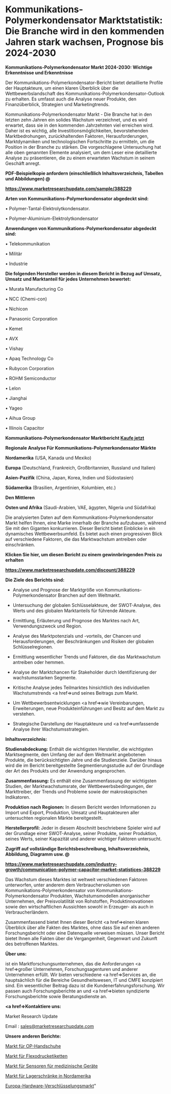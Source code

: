 # Kommunikations-Polymerkondensator Marktstatistik: Die Branche wird in den kommenden Jahren stark wachsen, Prognose bis 2024-2030

<strong>Kommunikations-Polymerkondensator Markt 2024-2030: Wichtige Erkenntnisse und Erkenntnisse</strong>

Der Kommunikations-Polymerkondensator-Bericht bietet detaillierte Profile der Hauptakteure, um einen klaren Überblick über die Wettbewerbslandschaft des Kommunikations-Polymerkondensator-Outlook zu erhalten. Es umfasst auch die Analyse neuer Produkte, den Finanzüberblick, Strategien und Marketingtrends.

Kommunikations-Polymerkondensator Markt - Die Branche hat in den letzten zehn Jahren ein solides Wachstum verzeichnet, und es wird erwartet, dass sie in den kommenden Jahrzehnten viel erreichen wird. Daher ist es wichtig, alle Investitionsmöglichkeiten, bevorstehenden Marktbedrohungen, zurückhaltenden Faktoren, Herausforderungen, Marktdynamiken und technologischen Fortschritte zu ermitteln, um die Position in der Branche zu stärken. Die vorgeschlagene Untersuchung hat alle oben genannten Elemente analysiert, um dem Leser eine detaillierte Analyse zu präsentieren, die zu einem erwarteten Wachstum in seinem Geschäft anregt.



<strong><b>PDF-Beispielkopie anfordern (einschließlich Inhaltsverzeichnis, Tabellen und Abbildungen) @ </b></strong>

<strong><a href=https://www.marketresearchupdate.com/sample/388229>

<strong>https://www.marketresearchupdate.com/sample/388229</u></a></strong></strong>



<strong>Arten von Kommunikations-Polymerkondensator abgedeckt sind:</strong>

• Polymer-Tantal-Elektrolytkondensator.

• Polymer-Aluminium-Elektrolytkondensator



<strong>Anwendungen von Kommunikations-Polymerkondensator abgedeckt sind:</strong>

• Telekommunikation

• Militär

• Industrie



<strong>Die folgenden Hersteller werden in diesem Bericht in Bezug auf Umsatz, Umsatz und Marktanteil für jedes Unternehmen bewertet:</strong>

• Murata Manufacturing Co

• NCC (Chemi-con)

• Nichicon

• Panasonic Corporation

• Kemet

• AVX

• Vishay

• Apaq Technology Co

• Rubycon Corporation

• ROHM Semiconductor

• Lelon

• Jianghai

• Yageo

• Aihua Group

• Illinois Capacitor



<strong>Kommunikations-Polymerkondensator Marktbericht <a href=https://www.marketresearchupdate.com/buynow/388229>Kaufe jetzt</a></strong>



<strong>Regionale Analyse Für Kommunikations-Polymerkondensator Märkte</strong>



<strong>Nordamerika</strong> (USA, Kanada und Mexiko)



<strong>Europa</strong> (Deutschland, Frankreich, Großbritannien, Russland und Italien)



<strong>Asien-Pazifik</strong> (China, Japan, Korea, Indien und Südostasien)



<strong>Südamerika</strong> (Brasilien, Argentinien, Kolumbien, etc.)



<strong>Den Mittleren</strong> 

<strong>Osten und Afrika</strong> (Saudi-Arabien, VAE, ägypten, Nigeria und Südafrika)

Die analysierten Daten auf dem Kommunikations-Polymerkondensator Markt helfen Ihnen, eine Marke innerhalb der Branche aufzubauen, während Sie mit den Giganten konkurrieren. Dieser Bericht bietet Einblicke in ein dynamisches Wettbewerbsumfeld. Es bietet auch einen progressiven Blick auf verschiedene Faktoren, die das Marktwachstum antreiben oder einschränken.



<strong>Klicken Sie hier, um diesen Bericht zu einem gewinnbringenden Preis zu erhalten
</strong>

<strong><a href=https://www.marketresearchupdate.com/discount/388229>https://www.marketresearchupdate.com/discount/388229</b></u></strong></a>



<strong>Die Ziele des Berichts sind:</strong>

- Analyse und Prognose der Marktgröße von Kommunikations-Polymerkondensator Branchen auf dem Weltmarkt.

- Untersuchung der globalen Schlüsselakteure, der SWOT-Analyse, des Werts und des globalen Marktanteils für führende Akteure.

- Ermittlung, Erläuterung und Prognose des Marktes nach Art, Verwendungszweck und Region.

- Analyse des Marktpotenzials und -vorteils, der Chancen und Herausforderungen, der Beschränkungen und Risiken der globalen Schlüsselregionen.

- Ermittlung wesentlicher Trends und Faktoren, die das Marktwachstum antreiben oder hemmen.

- Analyse der Marktchancen für Stakeholder durch Identifizierung der wachstumsstarken Segmente.

- Kritische Analyse jedes Teilmarktes hinsichtlich des individuellen Wachstumstrends <a href=>und</a> seines Beitrags zum Markt.

- Um Wettbewerbsentwicklungen <a href=>wie</a> Vereinbarungen, Erweiterungen, neue Produkteinführungen und Besitz auf dem Markt zu verstehen.

- Strategische Darstellung der Hauptakteure und <a href=>umfas</a>sende Analyse ihrer Wachstumsstrategien.



<strong>Inhaltsverzeichnis:</strong>



<strong>Studienabdeckung:</strong> Enthält die wichtigsten Hersteller, die wichtigsten Marktsegmente, den Umfang der auf dem Weltmarkt angebotenen Produkte, die berücksichtigten Jahre und die Studienziele. Darüber hinaus wird die im Bericht bereitgestellte Segmentierungsstudie auf der Grundlage der Art des Produkts und der Anwendung angesprochen.



<strong>Zusammenfassung:</strong> Es enthält eine Zusammenfassung der wichtigsten Studien, der Marktwachstumsrate, der Wettbewerbsbedingungen, der Markttreiber, der Trends und Probleme sowie der makroskopischen Indikatoren.



<strong>Produktion nach Regionen:</strong> In diesem Bericht werden Informationen zu Import und Export, Produktion, Umsatz und Hauptakteuren aller untersuchten regionalen Märkte bereitgestellt.



<strong>Herstellerprofil:</strong> Jeder in diesem Abschnitt beschriebene Spieler wird auf der Grundlage einer SWOT-Analyse, seiner Produkte, seiner Produktion, seines Werts, seiner Kapazität und anderer wichtiger Faktoren untersucht.



<strong><b>Zugriff auf vollständige Berichtsbeschreibung, Inhaltsverzeichnis, Abbildung, Diagramm usw. @ </b></strong>

<strong><a href=https://www.marketresearchupdate.com/industry-growth/communication-polymer-capacitor-market-statistices-388229>https://www.marketresearchupdate.com/industry-growth/communication-polymer-capacitor-market-statistices-388229</a></strong>

Das Wachstum dieses Marktes ist weltweit verschiedenen Faktoren unterworfen, unter anderem dem Verbrauchervolumen von Kommunikations-Polymerkondensator von Kommunikations-Polymerkondensator Produkten, Wachstumsmodellen anorganischer Unternehmen, der Preisvolatilität von Rohstoffen, Produktinnovationen sowie den wirtschaftlichen Aussichten sowohl in Erzeuger- als auch in Verbraucherländern.

Zusammenfassend bietet Ihnen dieser Bericht <a href=>einen</a> klaren Überblick über alle Fakten des Marktes, ohne dass Sie auf einen anderen Forschungsbericht oder eine Datenquelle verweisen müssen. Unser Bericht bietet Ihnen alle Fakten über die Vergangenheit, Gegenwart und Zukunft des betroffenen Marktes.



<strong>Über uns:</strong>

 ist ein Marktforschungsunternehmen, das die Anforderungen <a href=>großer</a> Unternehmen, Forschungsagenturen und anderer Unternehmen erfüllt. Wir bieten verschiedene <a href=>Services</a> an, die hauptsächlich für die Bereiche Gesundheitswesen, IT und CMFE konzipiert sind. Ein wesentlicher Beitrag dazu ist die Kundenerfahrungsforschung. Wir passen auch Forschungsberichte an und <a href=>bieten</a> syndizierte Forschungsberichte sowie Beratungsdienste an.



<strong><a href=>Kontaktiere uns:</a></strong>

Market Research Update

Email : sales@marketresearchupdate.com



<strong>Unsere anderen Berichte:</strong>

<a href=https://www.linkedin.com/pulse/surgical-operation-gloves-market-insights-2023-comprehensive>Markt für OP-Handschuhe</a>

<a href=https://www.linkedin.com/pulse/flexography-print-label-market-sizing-up-anticipating>Markt für Flexodrucketiketten</a>

<a href=https://www.linkedin.com/pulse/medical-device-sensors-market-size-industry-growth>Markt für Sensoren für medizinische Geräte</a>

<a href=https://www.linkedin.com/pulse/north-america-storage-lockers-market>Markt für Lagerschränke in Nordamerika</a>

<a href=https://www.linkedin.com/pulse/europe-hardware-encryption-market-size2023-2030-f7sgf/>Europa-Hardware-Verschlüsselungsmarkt</a>"
